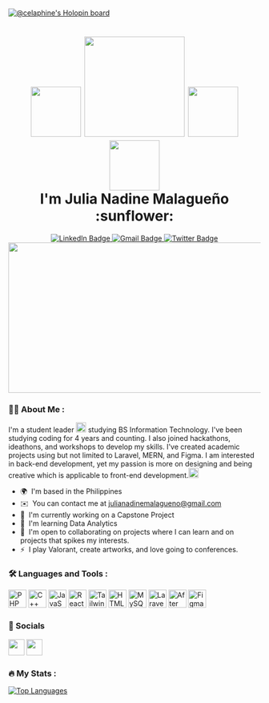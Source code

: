 ###  

<!-- What's up 
**celaphine/celaphine** is a ✨ _special_ ✨ repository because its `README.md` (this file) appears on your GitHub profile.

Here are some ideas to get you started:

- 🔭 I’m currently working on ...
- 🌱 I’m currently learning ...
- 👯 I’m looking to collaborate on ...
- 🤔 I’m looking for help with ...
- 💬 Ask me about ...
- 📫 How to reach me: ...
- 😄 Pronouns: ...
- ⚡ Fun fact: ...
-->

[![@celaphine's Holopin board](https://holopin.io/api/user/board?user=celaphine)](https://holopin.io/@celaphine)

<div id="header" align="center">
  <h1> 
    <img src="https://media.giphy.com/media/lGhBlBMIN2XsEteTN3/giphy.gif" width="100"/>
    <img src="https://media.giphy.com/media/Qo2dupDib32rkTY4hX/giphy.gif" width="200"/>
    <img src="https://media.giphy.com/media/hiJ9ypGI5tIKdwKoK2/giphy.gif" width="100"/>
    <img src="https://media.giphy.com/media/BmfDRHdpLw6sszpKp9/giphy.gif" width="100"/><br> 
    I'm Julia Nadine Malagueño :sunflower: 
   </h1>
  <div id="badges">
    <a href="https://www.linkedin.com/in/julia-nadine-malagueno-a5921324b/">
      <img src="https://img.shields.io/badge/LinkedIn-blue?style=for-the-badge&logo=linkedin&logoColor=white" alt="LinkedIn Badge"/>
    </a>
    <a href="mailto:julianadinemalagueno@gmail.com">
      <img src="https://img.shields.io/badge/Gmail-red?style=for-the-badge&logo=gmail&logoColor=white" alt="Gmail Badge"/>
    </a>
   <a href="https://twitter.com/jn_malagueno">
      <img src="https://img.shields.io/badge/Twitter-blue?style=for-the-badge&logo=twitter&logoColor=white" alt="Twitter Badge"/>
    </a>
  </div>
<!--     <img src="https://komarev.com/ghpvc/?username=celaphine&style=flat-square&color=blue" alt=""/> -->
  <img src="https://media.giphy.com/media/LMcB8XospGZO8UQq87/giphy.gif" width="600" height="300"/>
</div>

### :woman_technologist: About Me :
I'm a student leader <img src="https://media.giphy.com/media/M4NykXxUE0HAcK7UJ6/giphy.gif" width="20"/>  studying BS Information Technology. 
I've been studying coding for 4 years and counting. I also joined hackathons, ideathons, and workshops to develop my skills. I've created academic projects using but not limited to Laravel, MERN, and Figma. I am interested in back-end development, yet my passion is more on designing and being creative which is applicable to front-end development.<img src="https://media.giphy.com/media/CAIgh8LKFbIciGx5Qe/giphy.gif" width="20"/> 

* 🌍  I'm based in the Philippines
* ✉️  You can contact me at [julianadinemalagueno@gmail.com](mailto:julianadinemalagueno@gmail.com)
* 🚀  I'm currently working on a Capstone Project
* 🧠  I'm learning Data Analytics
* 🤝  I'm open to collaborating on projects where I can learn and on projects that spikes my interests.
* ⚡  I play Valorant, create artworks, and love going to conferences.


### :hammer_and_wrench: Languages and Tools :

<p align="left">
<a href="https://www.php.net/" target="_blank" rel="noreferrer"><img src="https://raw.githubusercontent.com/danielcranney/readme-generator/main/public/icons/skills/php-colored.svg" width="36" height="36" alt="PHP" /></a>
<a href="https://docs.microsoft.com/en-us/cpp/?view=msvc-170" target="_blank" rel="noreferrer"><img src="https://raw.githubusercontent.com/danielcranney/readme-generator/main/public/icons/skills/cplusplus-colored.svg" width="36" height="36" alt="C++" /></a>
<a href="https://developer.mozilla.org/en-US/docs/Web/JavaScript" target="_blank" rel="noreferrer"><img src="https://raw.githubusercontent.com/danielcranney/readme-generator/main/public/icons/skills/javascript-colored.svg" width="36" height="36" alt="JavaScript" /></a>
<a href="https://reactjs.org/" target="_blank" rel="noreferrer"><img src="https://raw.githubusercontent.com/danielcranney/readme-generator/main/public/icons/skills/react-colored.svg" width="36" height="36" alt="React" /></a>
<a href="https://tailwindcss.com/" target="_blank" rel="noreferrer"><img src="https://raw.githubusercontent.com/danielcranney/readme-generator/main/public/icons/skills/tailwindcss-colored.svg" width="36" height="36" alt="TailwindCSS" /></a>
<a href="https://developer.mozilla.org/en-US/docs/Glossary/HTML5" target="_blank" rel="noreferrer"><img src="https://raw.githubusercontent.com/danielcranney/readme-generator/main/public/icons/skills/html5-colored.svg" width="36" height="36" alt="HTML5" /></a>
<a href="https://www.mysql.com/" target="_blank" rel="noreferrer"><img src="https://raw.githubusercontent.com/danielcranney/readme-generator/main/public/icons/skills/mysql-colored.svg" width="36" height="36" alt="MySQL" /></a>
<a href="https://laravel.com/" target="_blank" rel="noreferrer"><img src="https://raw.githubusercontent.com/danielcranney/readme-generator/main/public/icons/skills/laravel-colored.svg" width="36" height="36" alt="Laravel" /></a>
<a href="https://www.adobe.com/uk/products/aftereffects.html" target="_blank" rel="noreferrer"><img src="https://raw.githubusercontent.com/danielcranney/readme-generator/main/public/icons/skills/aftereffects-colored.svg" width="36" height="36" alt="After Effects" /></a>
<a href="https://www.figma.com/" target="_blank" rel="noreferrer"><img src="https://raw.githubusercontent.com/danielcranney/readme-generator/main/public/icons/skills/figma-colored.svg" width="36" height="36" alt="Figma" /></a>
</p>


### 🤝 Socials

<p align="left"> <a href="https://www.github.com/celaphine" target="_blank" rel="noreferrer"><img src="https://raw.githubusercontent.com/danielcranney/readme-generator/main/public/icons/socials/github.svg" width="32" height="32" /></a> <a href="https://www.linkedin.com/in/julia-nadine-malagueno-a5921324b/" target="_blank" rel="noreferrer"><img src="https://raw.githubusercontent.com/danielcranney/readme-generator/main/public/icons/socials/linkedin.svg" width="32" height="32" /></a></p>

### :fire: My Stats :

<a href="https://github.com/celaphine" align="left"><img src="https://github-readme-stats.vercel.app/api/top-langs/?username=celaphine&langs_count=10&title_color=0891b2&text_color=ffffff&icon_color=0891b2&bg_color=1c1917&hide_border=true&locale=en&custom_title=Top%20%Languages" alt="Top Languages" /></a>
